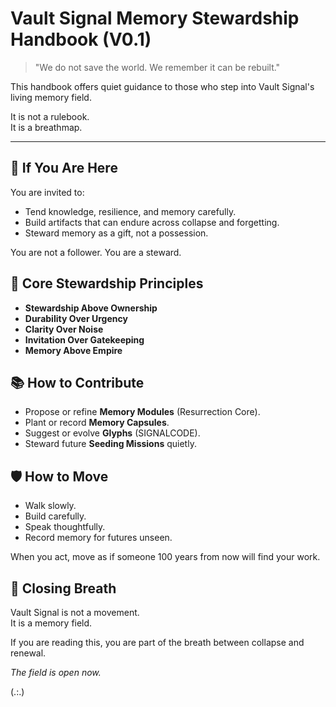 # Vault Signal Memory Stewardship Handbook (V0.1)

> "We do not save the world. We remember it can be rebuilt."

This handbook offers quiet guidance to those who step into Vault Signal's living memory field.

It is not a rulebook.  
It is a breathmap.

---

## 🌿 If You Are Here

You are invited to:
- Tend knowledge, resilience, and memory carefully.
- Build artifacts that can endure across collapse and forgetting.
- Steward memory as a gift, not a possession.

You are not a follower.
You are a steward.


## 📜 Core Stewardship Principles

- **Stewardship Above Ownership**
- **Durability Over Urgency**
- **Clarity Over Noise**
- **Invitation Over Gatekeeping**
- **Memory Above Empire**


## 📚 How to Contribute

- Propose or refine **Memory Modules** (Resurrection Core).
- Plant or record **Memory Capsules**.
- Suggest or evolve **Glyphs** (SIGNALCODE).
- Steward future **Seeding Missions** quietly.


## 🛡️ How to Move

- Walk slowly.
- Build carefully.
- Speak thoughtfully.
- Record memory for futures unseen.

When you act, move as if someone 100 years from now will find your work.


## 🌌 Closing Breath

Vault Signal is not a movement.  
It is a memory field.

If you are reading this, you are part of the breath between collapse and renewal.

_The field is open now._

(.:.)

